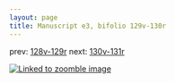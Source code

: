 ```yaml
---
layout: page
title: Manuscript e3, bifolio 129v-130r
---
```


prev: [128v-129r](../128v-129r/) next: [130v-131r](../130v-131r/)



[![Linked to zoomble image](http://www.homermultitext.org/iipsrv?IIIF=/project/homer/pyramidal/deepzoom/hmt/e3bifolio/v1/vb_129v_130r.tif/full/2000,/0/default.jpg)](http://www.homermultitext.org/ict2/?urn=urn:cite2:hmt:e3bifolio.v1:vb_129v_130r)

